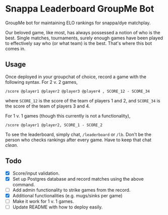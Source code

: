 # Snappa Leaderboard GroupMe Bot
GroupMe bot for maintaining ELO rankings for snappa/dye matchplay.

Our beloved game, like most, has always possessed a notion of who is the best.
Single matches, tournaments, surely enough games have been played to effectively say
who (or what team) is the best. That's where this bot comes in.

## Usage
Once deployed in your groupchat of choice, record a game with the following syntax.
For 2 v. 2 games,

`/score @player1 @player2 @player3 @player4 , SCORE_12 - SCORE_34`

where `SCORE_12` is the score of the team of players 1 and 2, and `SCORE_34`
is the score of the team of players 3 and 4.

For 1 v. 1 games (though this currently is not a functionality),

`/score @player1 @player2, SCORE_1 - SCORE_2`

To see the leaderboard, simply chat, `/leaderboard` or `/lb`. Don't be the
person who checks rankings after every game. Have to keep that chat *_clean_*.

## Todo
- [x] Score/input validation.
- [x] Set up Postgres database and record matches using the above command.
- [ ] Add admin functionality to strike games from the record.
- [x] Additional functionalities (e.g. mugs/sinks per game)
- [ ] Make it work for 1 v. 1 games.
- [ ] Update README with how to deploy easily.
